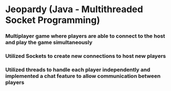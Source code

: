 # Jeopardy (Java - Multithreaded Socket Programming)

### Multiplayer game where players are able to connect to the host and play the game simultaneously
### Utilized Sockets to create new connections to host new players
### Utilized threads to handle each player independently and implemented a chat feature to allow communication between players
